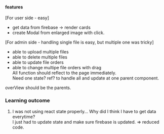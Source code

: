#### features  
[For user side - easy]  
- get data from firebase -> render cards  
- create Modal from enlarged image with click.
  
[For admin side - handling single file is easy, but multiple one was tricky]
- able to upload multiple files  
- able to delete multiple files  
- able to update file orders  
- able to change multipe file orders with drag  
All function should reflect to the page immediately.  
Need one state? ref? to handle all and update at one parent component.  

overView should be the parents.

### Learning outcome  
1. I was not using react state properly... Why did I think I have to get data everytime?  
I just had to update state and make sure firebase is updated. => reduced code.